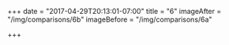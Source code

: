 +++
date = "2017-04-29T20:13:01-07:00"
title = "6"
imageAfter = "/img/comparisons/6b"
imageBefore = "/img/comparisons/6a"

+++

